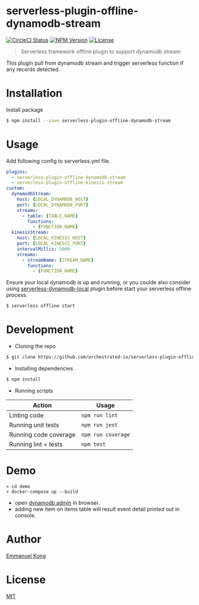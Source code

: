 # serverless-plugin-offline-dynamodb-stream

[![CircleCI Status][circleci-badge]][circleci-url]
[![NPM Version][npm-badge]][npm-url]
[![License][license-badge]][license-url]

> Serverless framework offline plugin to support dynamodb stream

This plugin pull from dynamodb stream and trigger serverless function if any records detected.

# Installation

Install package

```bash
$ npm install --save serverless-plugin-offline-dynamodb-stream
```

# Usage

Add following config to serverless.yml file.

```yml
plugins:
  - serverless-plugin-offline-dynamodb-stream
  - serverless-plugin-offline-kinesis-stream
custom:
  dynamodbStream:
    host: {LOCAL_DYNAMODB_HOST}
    port: {LOCAL_DYNAMODB_PORT}
    streams:
      - table: {TABLE_NAME}
        functions:
          - {FUNCTION_NAME}
  kinesisStream:
    host: {LOCAL_KINESIS_HOST}
    port: {LOCAL_KINESIS_PORT}
    intervalMillis: 5000
    streams:
      - streamName: {STREAM_NAME}
        functions:
          - {FUNCTION_NAME}
```

Ensure your local dynamodb is up and running, or you coulde also consider using [serverless-dynamodb-local](https://github.com/99xt/serverless-dynamodb-local) plugin before start your serverless offline process.

```bash
$ serverless offline start
```

# Development

* Cloning the repo

```bash
$ git clone https://github.com/orchestrated-io/serverless-plugin-offline-dynamodb-stream.git
```

* Installing dependencies

```bash
$ npm install
```

* Running scripts

| Action                                   | Usage               |
| ---------------------------------------- | ------------------- |
| Linting code                             | `npm run lint`      |
| Running unit tests                       | `npm run jest`      |
| Running code coverage                    | `npm run coverage`  |
| Running lint + tests                     | `npm test`          |

# Demo

```
> cd demo
> docker-compose up --build
```

* open [dynamodb admin](http://localhost:8001/tables/items/items) in browser.
* adding new item on items table will result event detail printed out in console.

# Author

[Emmanuel Kong](https://github.com/emmkong)

# License

[MIT](https://github.com/orchestrated-io/serverless-plugin-offline-dynamodb-stream/blob/master/LICENSE)

[circleci-badge]: https://circleci.com/gh/orchestrated-io/serverless-plugin-offline-dynamodb-stream/tree/master.svg?style=shield
[circleci-url]: https://circleci.com/gh/orchestrated-io/serverless-plugin-offline-dynamodb-stream

[npm-badge]: https://img.shields.io/npm/v/serverless-plugin-offline-dynamodb-stream.svg
[npm-url]: https://www.npmjs.com/package/serverless-plugin-offline-dynamodb-stream

[license-badge]: https://img.shields.io/github/license/orchestrated-io/serverless-plugin-offline-dynamodb-stream.svg
[license-url]: https://opensource.org/licenses/MIT
